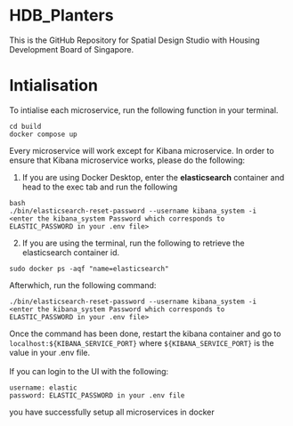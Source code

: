 # HDB_Planters
This is the GitHub Repository for Spatial Design Studio with Housing Development Board of Singapore. 


# Intialisation
To intialise each microservice, run the following function in your terminal.
```
cd build
docker compose up
```
Every microservice will work except for Kibana microservice. In order to ensure that Kibana microservice works, please do the following:
1. If you are using Docker Desktop, enter the <b>elasticsearch</b> container and head to the exec tab and run the following
```
bash
./bin/elasticsearch-reset-password --username kibana_system -i 
<enter the kibana_system Password which corresponds to ELASTIC_PASSWORD in your .env file>
```
2. If you are using the terminal, run the following to retrieve the elasticsearch container id.
```
sudo docker ps -aqf "name=elasticsearch"
```
Afterwhich, run the following command:
```
./bin/elasticsearch-reset-password --username kibana_system -i 
<enter the kibana_system Password which corresponds to ELASTIC_PASSWORD in your .env file>
```
Once the command has been done, restart the kibana container and go to `localhost:${KIBANA_SERVICE_PORT}` where `${KIBANA_SERVICE_PORT}` is the value in your .env file.
<br></br>
If you can login to the UI with the following:<br>
```
username: elastic
password: ELASTIC_PASSWORD in your .env file
```
you have successfully setup all microservices in docker



